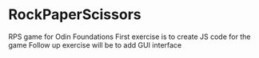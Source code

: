 # RockPaperScissors
RPS game for Odin Foundations
First exercise is to create JS code for the game
Follow up exercise will be to add GUI interface
